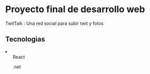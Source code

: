 <h1> Proyecto final de desarrollo web </h1>


TwitTalk :  Una red social para subir twit y fotos 

<h2>Tecnologias </h2>

<li>
  <ol>React</ol>
  <ol>.net </ol>
  
</li>
